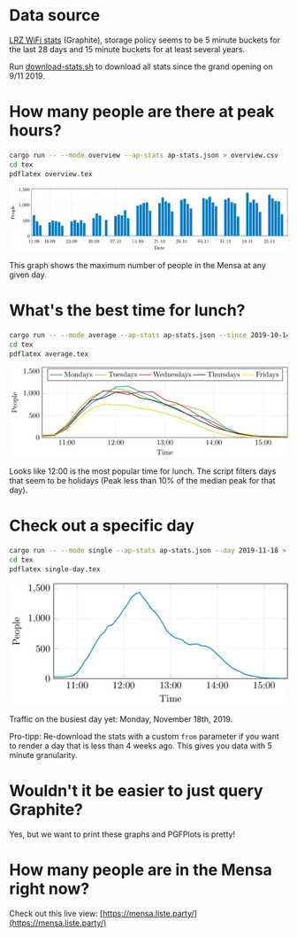 # Data source

[LRZ WiFi stats](http://wlan.lrz.de/apstat/) (Graphite), storage policy seems to be 5 minute buckets for the last 28 days and 15 minute buckets for at least several years.

Run [download-stats.sh](download-stats.sh) to download all stats since the grand opening on 9/11 2019.


# How many people are there at peak hours?

```bash
cargo run -- --mode overview --ap-stats ap-stats.json > overview.csv
cd tex
pdflatex overview.tex
```

![Date vs. maximum number of people on that day](img/overview.png)

This graph shows the maximum number of people in the Mensa at any given day.

# What's the best time for lunch?

```bash
cargo run -- --mode average --ap-stats ap-stats.json --since 2019-10-14 --until 2019-11-30 > average.csv
cd tex
pdflatex average.tex
```

![Time and weekday vs. number of people](img/average.png)

Looks like 12:00 is the most popular time for lunch. The script filters days that seem to be holidays (Peak less than 10% of the median peak for that day).

# Check out a specific day

```bash
cargo run -- --mode single --ap-stats ap-stats.json --day 2019-11-18 > day.csv
cd tex
pdflatex single-day.tex
```

![Stats for 2019-11-18](img/single-day.png)

Traffic on the busiest day yet: Monday, November 18th, 2019.

Pro-tipp: Re-download the stats with a custom `from` parameter if you want to render a day that is less than 4 weeks ago. This gives you data with 5 minute granularity.


# Wouldn't it be easier to just query Graphite?

Yes, but we want to print these graphs and PGFPlots is pretty!

# How many people are in the Mensa right now?

Check out this live view: [https://mensa.liste.party/](https://mensa.liste.party/)